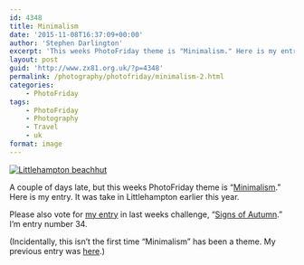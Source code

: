 ```yaml
---
id: 4348
title: Minimalism
date: '2015-11-08T16:37:09+00:00'
author: 'Stephen Darlington'
excerpt: 'This weeks PhotoFriday theme is "Minimalism." Here is my entry.'
layout: post
guid: 'http://www.zx81.org.uk/?p=4348'
permalink: /photography/photofriday/minimalism-2.html
categories:
    - PhotoFriday
tags:
    - PhotoFriday
    - Photography
    - Travel
    - uk
format: image
---
```


[![Littlehampton beachhut](https://i0.wp.com/farm6.staticflickr.com/5770/22456855007_7d19594d74.jpg?resize=500%2C333&ssl=1)](https://www.flickr.com/photos/stephendarlington/22456855007/in/datetaken/ "Littlehampton beachhut")<script async="" charset="utf-8" src="//embedr.flickr.com/assets/client-code.js"></script>

A couple of days late, but this weeks PhotoFriday theme is “[Minimalism](http://www.photofriday.com/challenge.php?id=1553).” Here is my entry. It was take in Littlehampton earlier this year.

Please also vote for [my entry](http://www.zx81.org.uk/photography/photofriday/signs-of-autumn.html) in last weeks challenge, “[Signs of Autumn](http://www.photofriday.com/linkviewer.php?id=1551).” I’m entry number 34.

(Incidentally, this isn’t the first time “Minimalism” has been a theme. My previous entry was [here](http://www.zx81.org.uk/photography/photofriday/minimalism.html).)
